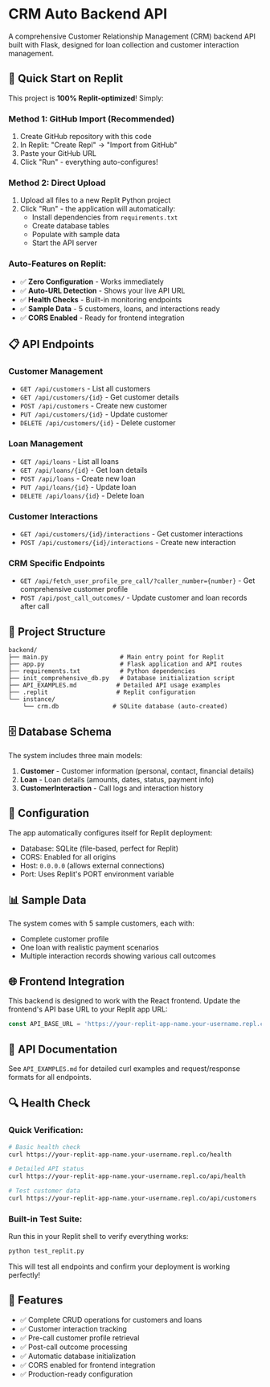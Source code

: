 # CRM Auto Backend API

A comprehensive Customer Relationship Management (CRM) backend API built with Flask, designed for loan collection and customer interaction management.

## 🚀 Quick Start on Replit

This project is **100% Replit-optimized**! Simply:

### **Method 1: GitHub Import (Recommended)**
1. Create GitHub repository with this code
2. In Replit: "Create Repl" → "Import from GitHub"
3. Paste your GitHub URL
4. Click "Run" - everything auto-configures!

### **Method 2: Direct Upload**
1. Upload all files to a new Replit Python project
2. Click "Run" - the application will automatically:
   - Install dependencies from `requirements.txt`
   - Create database tables
   - Populate with sample data
   - Start the API server

### **Auto-Features on Replit:**
- ✅ **Zero Configuration** - Works immediately
- ✅ **Auto-URL Detection** - Shows your live API URL
- ✅ **Health Checks** - Built-in monitoring endpoints
- ✅ **Sample Data** - 5 customers, loans, and interactions ready
- ✅ **CORS Enabled** - Ready for frontend integration

## 📋 API Endpoints

### Customer Management
- `GET /api/customers` - List all customers
- `GET /api/customers/{id}` - Get customer details
- `POST /api/customers` - Create new customer
- `PUT /api/customers/{id}` - Update customer
- `DELETE /api/customers/{id}` - Delete customer

### Loan Management
- `GET /api/loans` - List all loans
- `GET /api/loans/{id}` - Get loan details
- `POST /api/loans` - Create new loan
- `PUT /api/loans/{id}` - Update loan
- `DELETE /api/loans/{id}` - Delete loan

### Customer Interactions
- `GET /api/customers/{id}/interactions` - Get customer interactions
- `POST /api/customers/{id}/interactions` - Create new interaction

### CRM Specific Endpoints
- `GET /api/fetch_user_profile_pre_call/?caller_number={number}` - Get comprehensive customer profile
- `POST /api/post_call_outcomes/` - Update customer and loan records after call

## 📁 Project Structure

```
backend/
├── main.py                    # Main entry point for Replit
├── app.py                     # Flask application and API routes
├── requirements.txt           # Python dependencies
├── init_comprehensive_db.py   # Database initialization script
├── API_EXAMPLES.md           # Detailed API usage examples
├── .replit                   # Replit configuration
└── instance/
    └── crm.db               # SQLite database (auto-created)
```

## 🗄️ Database Schema

The system includes three main models:

1. **Customer** - Customer information (personal, contact, financial details)
2. **Loan** - Loan details (amounts, dates, status, payment info)
3. **CustomerInteraction** - Call logs and interaction history

## 🔧 Configuration

The app automatically configures itself for Replit deployment:
- Database: SQLite (file-based, perfect for Replit)
- CORS: Enabled for all origins
- Host: `0.0.0.0` (allows external connections)
- Port: Uses Replit's PORT environment variable

## 📊 Sample Data

The system comes with 5 sample customers, each with:
- Complete customer profile
- One loan with realistic payment scenarios
- Multiple interaction records showing various call outcomes

## 🌐 Frontend Integration

This backend is designed to work with the React frontend. Update the frontend's API base URL to your Replit app URL:

```javascript
const API_BASE_URL = 'https://your-replit-app-name.your-username.repl.co';
```

## 📖 API Documentation

See `API_EXAMPLES.md` for detailed curl examples and request/response formats for all endpoints.

## 🔍 Health Check

### **Quick Verification:**
```bash
# Basic health check
curl https://your-replit-app-name.your-username.repl.co/health

# Detailed API status
curl https://your-replit-app-name.your-username.repl.co/api/health

# Test customer data
curl https://your-replit-app-name.your-username.repl.co/api/customers
```

### **Built-in Test Suite:**
Run this in your Replit shell to verify everything works:
```bash
python test_replit.py
```

This will test all endpoints and confirm your deployment is working perfectly!

## 🎯 Features

- ✅ Complete CRUD operations for customers and loans
- ✅ Customer interaction tracking
- ✅ Pre-call customer profile retrieval
- ✅ Post-call outcome processing
- ✅ Automatic database initialization
- ✅ CORS enabled for frontend integration
- ✅ Production-ready configuration 
